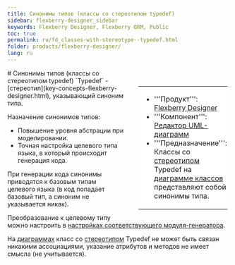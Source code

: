```yaml
---
title: Синонимы типов (классы со стереотипом typedef) 
sidebar: flexberry-designer_sidebar
keywords: Flexberry Designer, Flexberry ORM, Public
toc: true
permalink: ru/fd_classes-with-stereotype--typedef.html
folder: products/flexberry-designer/
lang: ru
---
```


<div style="margin:5px; padding-left:28px; float:right; width:40%; outline:1px solid white;"> <br> <table border="0" width="100%" bgcolor="#6495ED"> <tbody><tr><td bgcolor="#FFFFFF"> 

* '''Продукт''': [Flexberry Designer](flexberry-designer.html)
* '''Компонент''': [Редактор UML-диаграмм](editing-diagram.html)
* '''Предназначение''': Классы со [стереотипом](key-concepts-flexberry-designer.html) Typedef на [диаграмме классов](class-diagram.html) представляют собой синонимы типа.
</td>
</tr></tbody></table></a>
</div>
# Синонимы типов (классы со стереотипом typedef) 
`Typedef` - [стереотип](key-concepts-flexberry-designer.html), указывающий синоним типа. 

Назначение синонимов типов:
* Повышение уровня абстрации при моделировании.
* Точная настройка целевого типа языка, в который происходит генерация кода.

При генерации кода синонимы приводятся к базовым типам целевого языка (в код попадает базовый тип, а синоним не указывается никак).

Преобразование к целевому типу можно настроить в [настройках соответствующего модуля-генератора](types-map.html).

На [диаграммах](class-diagram.html) класс со [стереотипом](key-concepts-flexberry-designer.html) Typedef не может быть связан никакими ассоциациями, указание атрибутов и методов не имеет смысла (не учитывается).

